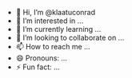 - 👋 Hi, I’m @klaatuconrad
- 👀 I’m interested in ...
- 🌱 I’m currently learning ...
- 💞️ I’m looking to collaborate on ...
- 📫 How to reach me ...
- 😄 Pronouns: ...
- ⚡ Fun fact: ...

<!---
klaatuconrad/klaatuconrad is a ✨ special ✨ repository because its `README.md` (this file) appears on your GitHub profile.
You can click the Preview link to take a look at your changes.
--->
